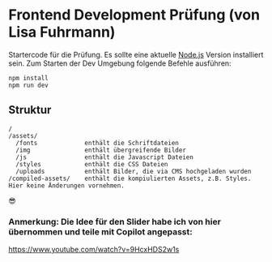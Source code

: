 # Frontend Development Prüfung (von Lisa Fuhrmann)

Startercode für die Prüfung. Es sollte eine aktuelle [Node.js](https://nodejs.org/en) Version installiert sein. Zum Starten der Dev Umgebung folgende Befehle ausführen:

```
npm install
npm run dev
```

## Struktur

```
/
/assets/
  /fonts             enthält die Schriftdateien
  /img               enthält übergreifende Bilder
  /js                enthält die Javascript Dateien
  /styles            enthält die CSS Dateien
  /uploads           enthält Bilder, die via CMS hochgeladen wurden
/compiled-assets/    enthält die kompiulierten Assets, z.B. Styles. Hier keine Änderungen vornehmen.
```

😎

### Anmerkung: Die Idee für den Slider habe ich von hier übernommen und teile mit Copilot angepasst:

https://www.youtube.com/watch?v=9HcxHDS2w1s
